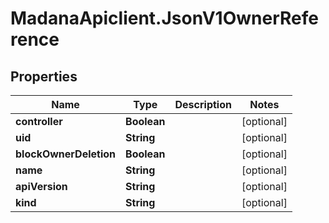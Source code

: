 # MadanaApiclient.JsonV1OwnerReference

## Properties

Name | Type | Description | Notes
------------ | ------------- | ------------- | -------------
**controller** | **Boolean** |  | [optional] 
**uid** | **String** |  | [optional] 
**blockOwnerDeletion** | **Boolean** |  | [optional] 
**name** | **String** |  | [optional] 
**apiVersion** | **String** |  | [optional] 
**kind** | **String** |  | [optional] 


